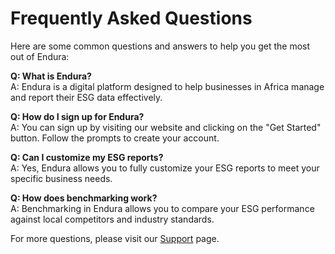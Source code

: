 # Frequently Asked Questions

Here are some common questions and answers to help you get the most out of Endura:

**Q: What is Endura?**  
A: Endura is a digital platform designed to help businesses in Africa manage and report their ESG data effectively.

**Q: How do I sign up for Endura?**  
A: You can sign up by visiting our website and clicking on the "Get Started" button. Follow the prompts to create your account.

**Q: Can I customize my ESG reports?**  
A: Yes, Endura allows you to fully customize your ESG reports to meet your specific business needs.

**Q: How does benchmarking work?**  
A: Benchmarking in Endura allows you to compare your ESG performance against local competitors and industry standards.

For more questions, please visit our [Support](../support/contact-support.md) page.
